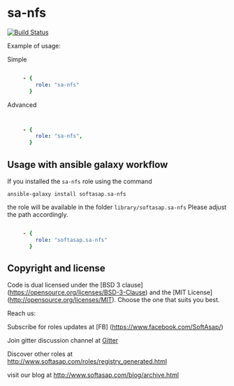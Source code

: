 sa-nfs
======

[![Build Status](https://travis-ci.com/softasap/sa-nfs.svg?branch=master)](https://travis-ci.com/softasap/sa-nfs)


Example of usage:

Simple

```YAML

     - {
         role: "sa-nfs"
       }


```

Advanced

```YAML


     - {
         role: "sa-nfs",
       }


```



Usage with ansible galaxy workflow
----------------------------------

If you installed the `sa-nfs` role using the command


`
   ansible-galaxy install softasap.sa-nfs
`

the role will be available in the folder `library/softasap.sa-nfs`
Please adjust the path accordingly.

```YAML

     - {
         role: "softasap.sa-nfs"
       }

```




Copyright and license
---------------------

Code is dual licensed under the [BSD 3 clause] (https://opensource.org/licenses/BSD-3-Clause) and the [MIT License] (http://opensource.org/licenses/MIT). Choose the one that suits you best.

Reach us:

Subscribe for roles updates at [FB] (https://www.facebook.com/SoftAsap/)

Join gitter discussion channel at [Gitter](https://gitter.im/softasap)

Discover other roles at  http://www.softasap.com/roles/registry_generated.html

visit our blog at http://www.softasap.com/blog/archive.html 
